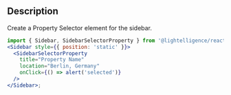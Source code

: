 ## Description

Create a Property Selector element for the sidebar.

```jsx
import { Sidebar, SidebarSelectorProperty } from '@lightelligence/react';
<Sidebar style={{ position: 'static' }}>
  <SidebarSelectorProperty
    title="Property Name"
    location="Berlin, Germany"
    onClick={() => alert('selected')}
  />
</Sidebar>;
```
